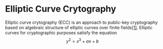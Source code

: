 # Elliptic Curve Crytography

Elliptic curve crytography (ECC) is an approach to public-key cryptography based on algebraic structure of elliptic curves over finite fields[[1]](https://en.wikipedia.org/wiki/Elliptic-curve_cryptography). Elliptic curves for cryptographic purposes satisfy the equation
$$
y^2 = x^3 + ax + b
$$

